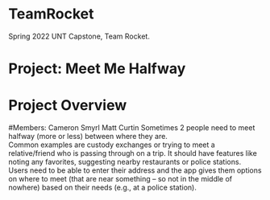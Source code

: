 # TeamRocket
Spring 2022 UNT Capstone, Team Rocket. 

# Project: Meet Me Halfway 
# Project Overview 
#Members:
Cameron Smyrl
Matt Curtin
Sometimes 2 people need to meet halfway (more or less) between where they are.  
Common examples are custody exchanges or trying to meet a relative/friend who is 
passing through on a trip.  It should have features like noting any favorites, suggesting 
nearby restaurants or police stations.  Users need to be able to enter their address and 
the app gives them options on where to meet (that are near something – so not in the 
middle of nowhere) based on their needs (e.g., at a police station). 
